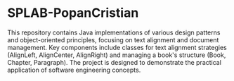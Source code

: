 # SPLAB-PopanCristian
This repository contains Java implementations of various design patterns and object-oriented principles, focusing on text alignment and document management. Key components include classes for text alignment strategies (AlignLeft, AlignCenter, AlignRight) and managing a book's structure (Book, Chapter, Paragraph). The project is designed to demonstrate the practical application of software engineering concepts.
